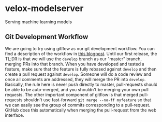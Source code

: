 velox-modelserver
=================

Serving machine learning models

## Git Development Workflow
We are going to try using gitflow as our git development workflow. You can find a description of
the workflow in [this blogpost](http://nvie.com/posts/a-successful-git-branching-model/). Until our
first release, the TL;DR is that we will use the `develop` branch as our "master" branch, merging
PRs into that branch. When you have developed and tested a feature, make sure that the feature is fully
rebased against `develop` and then create a pull request against `develop`. Someone will do a code review and
once all comments are addressed, they will merge the PR into `develop`. Basically, the rule here is never
push directly to master, pull-requests should be able to be auto-merged, and you shouldn't be merging
your own pull requests. The other important component of gitflow is that merged pull-requests shouldn't use
fast-forward `git merge --no-ff myfeature` so that we can easily see the group of commits corresponding
to a pull-request. GitHub does this automatically when merging the pull-request from the web interface.
